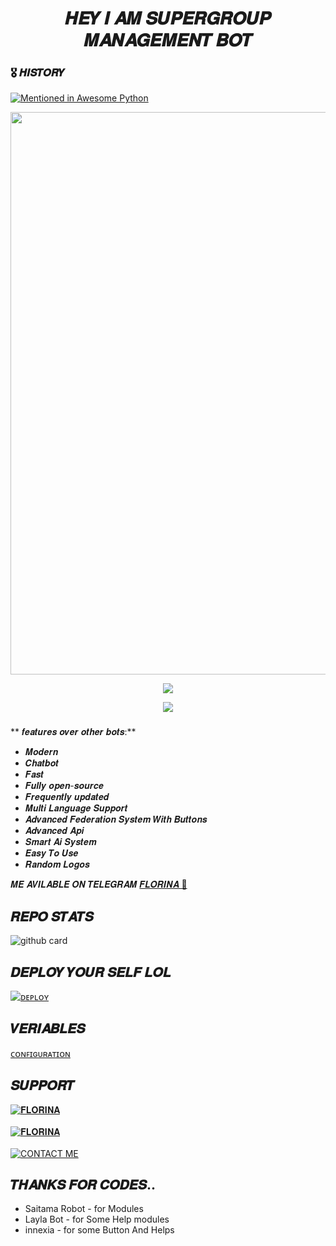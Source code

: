 <h1 align = "center"> 𝑯𝑬𝒀 𝑰 𝑨𝑴 𝑺𝑼𝑷𝑬𝑹𝑮𝑹𝑶𝑼𝑷 𝑴𝑨𝑵𝑨𝑮𝑬𝑴𝑬𝑵𝑻 𝑩𝑶𝑻 </h1>

### 🎖 𝑯𝑰𝑺𝑻𝑶𝑹𝒀

[![Mentioned in Awesome Python](https://awesome.re/mentioned-badge.svg)](https://github.com/Itsunknown-12/TGN-Robot)

<p align = "center"><a herf = "https://t.me/Zaid2_Ro_bot" alt = "Zaid"><img src = "https://telegra.ph/file/8147b8ef989c8967a3f79.jpg" width = "900"></a></p>

<p align = "center">
<a href = "https://python.org">
<img src = "https://forthebadge.com/images/badges/made-with-python.svg">
</p>
</a>

<p align = "center">
<a href = "https://github.com/KUNAL12459/FlorinaRobot">
<img src = "https://forthebadge.com/images/badges/open-source.svg">
</p>
</a>

###
** 𝒇𝒆𝒂𝒕𝒖𝒓𝒆𝒔 𝒐𝒗𝒆𝒓 𝒐𝒕𝒉𝒆𝒓 𝒃𝒐𝒕𝒔:**
- 𝑴𝒐𝒅𝒆𝒓𝒏
- 𝑪𝒉𝒂𝒕𝒃𝒐𝒕
- 𝑭𝒂𝒔𝒕
- 𝑭𝒖𝒍𝒍𝒚 𝒐𝒑𝒆𝒏-𝒔𝒐𝒖𝒓𝒄𝒆
- 𝑭𝒓𝒆𝒒𝒖𝒆𝒏𝒕𝒍𝒚 𝒖𝒑𝒅𝒂𝒕𝒆𝒅
- 𝑴𝒖𝒍𝒕𝒊 𝑳𝒂𝒏𝒈𝒖𝒂𝒈𝒆 𝑺𝒖𝒑𝒑𝒐𝒓𝒕
- 𝑨𝒅𝒗𝒂𝒏𝒄𝒆𝒅 𝑭𝒆𝒅𝒆𝒓𝒂𝒕𝒊𝒐𝒏 𝑺𝒚𝒔𝒕𝒆𝒎 𝑾𝒊𝒕𝒉 𝑩𝒖𝒕𝒕𝒐𝒏𝒔
- 𝑨𝒅𝒗𝒂𝒏𝒄𝒆𝒅 𝑨𝒑𝒊
- 𝑺𝒎𝒂𝒓𝒕 𝑨𝒊 𝑺𝒚𝒔𝒕𝒆𝒎
- 𝑬𝒂𝒔𝒚 𝑻𝒐 𝑼𝒔𝒆
- 𝑹𝒂𝒏𝒅𝒐𝒎 𝑳𝒐𝒈𝒐𝒔

𝑴𝑬 𝑨𝑽𝑰𝑳𝑨𝑩𝑳𝑬 𝑶𝑵 𝑻𝑬𝑳𝑬𝑮𝑹𝑨𝑴 [𝑭𝑳𝑶𝑹𝑰𝑵𝑨 💞](https://t.me/TGN_RO_BOT)</br>


## 𝑹𝑬𝑷𝑶 𝑺𝑻𝑨𝑻𝑺
![github card](https://github-readme-stats.vercel.app/api/pin/?username=KUNAL12459&repo=FlorinaRobot&theme=dark)

## 𝑫𝑬𝑷𝑳𝑶𝒀 𝒀𝑶𝑼𝑹 𝑺𝑬𝑳𝑭 𝑳𝑶𝑳
[![ᴅᴇᴘʟᴏʏ](https://www.herokucdn.com/deploy/button.svg)](https://heroku.com/deploy?template=https://github.com/Sumans11/FlorinaRobot)


## 𝑽𝑬𝑹𝑰𝑨𝑩𝑳𝑬𝑺
[ᴄᴏɴꜰɪɢᴜʀᴀᴛɪᴏɴ](https://github.com/Sumans11/FlorinaRobot/blob/master/Configuration)

## 𝑺𝑼𝑷𝑷𝑶𝑹𝑻
[![𝐅𝐋𝐎𝐑𝐈𝐍𝐀](https://img.shields.io/badge/Florina-Channel-red?style=for-the-badge&logo=telegram)](https://t.me/florina_channel)</br></br>
[![𝐅𝐋𝐎𝐑𝐈𝐍𝐀](https://img.shields.io/badge/Florina-Group-red?style=for-the-badge&logo=telegram)](https://t.me/florina_support)</br></br>
[![CONTACT ME](https://img.shields.io/badge/Telegram-Contact%20Me-informational)](https://t.me/faraday789)

## 𝑻𝑯𝑨𝑵𝑲𝑺 𝑭𝑶𝑹 𝑪𝑶𝑫𝑬𝑺..

 - Saitama Robot - for Modules
 - Layla Bot - for Some Help modules
 - innexia - for some Button And Helps


